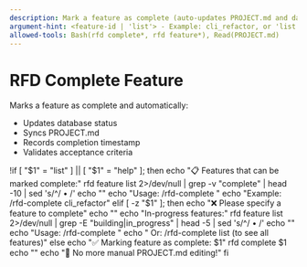 ```yaml
---
description: Mark a feature as complete (auto-updates PROJECT.md and database)
argument-hint: <feature-id | 'list'> - Example: cli_refactor, or 'list' to see features
allowed-tools: Bash(rfd complete*, rfd feature*), Read(PROJECT.md)
---
```


# RFD Complete Feature

Marks a feature as complete and automatically:
- Updates database status
- Syncs PROJECT.md 
- Records completion timestamp
- Validates acceptance criteria

!if [ "$1" = "list" ] || [ "$1" = "help" ]; then
  echo "📋 Features that can be marked complete:"
  rfd feature list 2>/dev/null | grep -v "complete" | head -10 | sed 's/^/  • /'
  echo ""
  echo "Usage: /rfd-complete <feature-id>"
  echo "Example: /rfd-complete cli_refactor"
elif [ -z "$1" ]; then
  echo "❌ Please specify a feature to complete"
  echo ""
  echo "In-progress features:"
  rfd feature list 2>/dev/null | grep -E "building|in_progress" | head -5 | sed 's/^/  • /'
  echo ""
  echo "Usage: /rfd-complete <feature-id>"
  echo "   Or: /rfd-complete list (to see all features)"
else
  echo "✅ Marking feature as complete: $1"
  rfd complete $1
  echo ""
  echo "🎉 No more manual PROJECT.md editing!"
fi